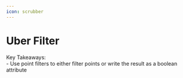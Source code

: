 ```yaml
---
icon: scrubber
---
```


# Uber Filter

Key Takeaways:\
\- Use point filters to either filter points or write the result as a boolean attribute
